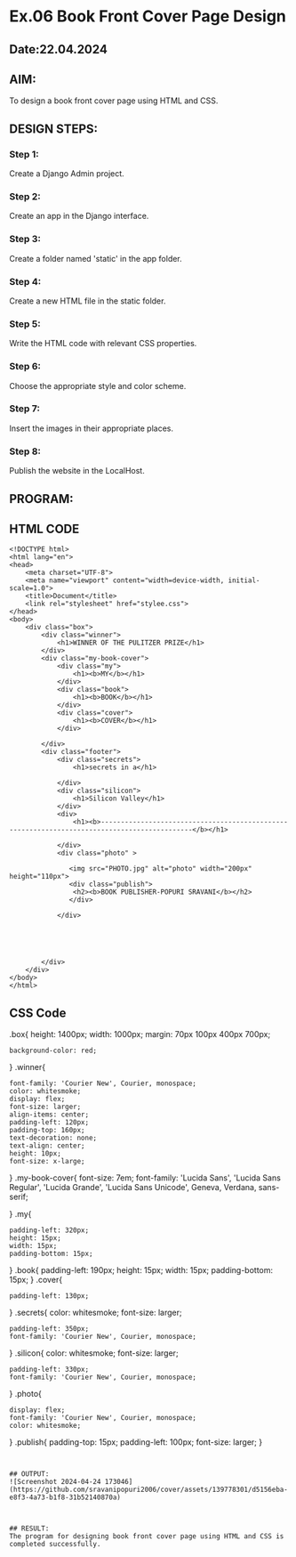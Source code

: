 # Ex.06 Book Front Cover Page Design
## Date:22.04.2024

## AIM:
To design a book front cover page using HTML and CSS.

## DESIGN STEPS:

### Step 1:
Create a Django Admin project.

### Step 2:
Create an app in the Django interface.

### Step 3:
Create a folder named 'static' in the app folder.

### Step 4:
Create a new HTML file in the static folder.

### Step 5:
Write the HTML code with relevant CSS properties.

### Step 6:
Choose the appropriate style and color scheme.

### Step 7:
Insert the images in their appropriate places.

### Step 8:
Publish the website in the LocalHost.

## PROGRAM:
## HTML CODE
```
<!DOCTYPE html>
<html lang="en">
<head>
    <meta charset="UTF-8">
    <meta name="viewport" content="width=device-width, initial-scale=1.0">
    <title>Document</title>
    <link rel="stylesheet" href="stylee.css">
</head>
<body>
    <div class="box">
        <div class="winner">
            <h1>WINNER OF THE PULITZER PRIZE</h1>
        </div>
        <div class="my-book-cover">
            <div class="my">
                <h1><b>MY</b></h1>
            </div>
            <div class="book">
                <h1><b>BOOK</b></h1>
            </div>
            <div class="cover">
                <h1><b>COVER</b></h1>
            </div>

        </div>
        <div class="footer">
            <div class="secrets">
                <h1>secrets in a</h1>

            </div>
            <div class="silicon">
                <h1>Silicon Valley</h1>
            </div>
            <div>
                <h1><b>---------------------------------------------------------------------------------------------</b></h1>
                
            </div>
            <div class="photo" >
        
               <img src="PHOTO.jpg" alt="photo" width="200px" height="110px">
               <div class="publish">
                <h2><b>BOOK PUBLISHER-POPURI SRAVANI</b></h2>
               </div>
               
            </div>
            
            
              
            
        
        </div>
    </div>
</body>
</html>
```
## CSS Code
.box{
    height: 1400px;
    width: 1000px;
    margin: 70px 100px 400px 700px;
    
    background-color: red;
    
}
.winner{
    
    font-family: 'Courier New', Courier, monospace;
    color: whitesmoke;
    display: flex;
    font-size: larger;
    align-items: center;
    padding-left: 120px;
    padding-top: 160px;
    text-decoration: none;
    text-align: center;
    height: 10px;
    font-size: x-large;
    
    
}
.my-book-cover{
    font-size: 7em;
    font-family: 'Lucida Sans', 'Lucida Sans Regular', 'Lucida Grande', 'Lucida Sans Unicode', Geneva, Verdana, sans-serif;
    
   

}
.my{
    
    padding-left: 320px;
    height: 15px;
    width: 15px;
    padding-bottom: 15px;
    
    
}
.book{
    padding-left: 190px;
    height: 15px;
    width: 15px;
    padding-bottom: 15px;
}
.cover{
    
    padding-left: 130px;


}
.secrets{
    color: whitesmoke;
    font-size: larger;
    
    
    padding-left: 350px;
    font-family: 'Courier New', Courier, monospace;
}
.silicon{
    color: whitesmoke;
    font-size: larger;
    
    
    padding-left: 330px;
    font-family: 'Courier New', Courier, monospace;

}
.photo{
    
    display: flex;
    font-family: 'Courier New', Courier, monospace;
    color: whitesmoke;
}
.publish{
    padding-top: 15px;
    padding-left: 100px;
    font-size: larger;
}
```


## OUTPUT:
![Screenshot 2024-04-24 173046](https://github.com/sravanipopuri2006/cover/assets/139778301/d5156eba-e8f3-4a73-b1f8-31b52140870a)



## RESULT:
The program for designing book front cover page using HTML and CSS is completed successfully.
